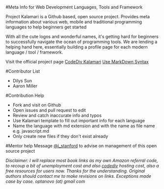 #Meta Info for Web Development Languages, Tools and Framework

Project Kalamari is a Github based, open source project. Provides meta information about various web, mobile and traditional programming languages to help beginners get started

With all the cute logos and wonderful names, it's getting hard for beginners to successfully navigate the ocean of programming tools. We are lending a helping hand here, essentially building a profile page for each modern language / tool / framework. 


Visit the official project page
[CodeDiv Kalamari](http://codediv.com/kalamari.php)
[Use MarkDown Syntax](http://daringfireball.net/projects/markdown/syntax)

#Contributor List
- Dilys Sun
- Aaron Miller

#Contribution Help
- Fork and visit on Github
- Open issues and pull request to edit
- Review and catch inaccurate info and typos
- Use Kalamari template to fill out important info for each language
- Name the language with md extension and with the name as file name e.g. javascript.md
- Only create new files if they don't exist already

#Mentor help
Message [@i_stanford](http://www.twitter.com/i_stanford) to advise on management of this open source project

*Disclaimer: I will replace most book links as my own Amazon referral code, to recoup a bit of unemployment cost and also [codediv](http://www.codediv.com) hosting cost, also a free resources for users now. Thanks for the understanding. Original authors should contact me to make revisions on links. Exceptions made case by case. optanovo (at) gmail com*